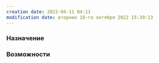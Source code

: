 ```yaml
---
creation date: 2022-04-11 04:11
modification date: вторник 18-го октября 2022 15:39:13
---
```


### Назначение

### Возможности 